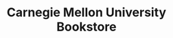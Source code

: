 ---
title: "Carnegie Mellon University Bookstore"
url: /pittsburgh/carnegie-mellon-university-bookstore/
shop: books
---